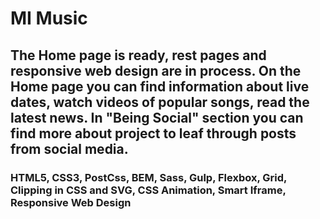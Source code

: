 # MI Music

## The Home page is ready, rest pages and responsive web design are in process. On the Home page you can find information about live dates, watch videos of popular songs, read the latest news. In "Being Social" section you can find more about project to leaf through posts from social media. 

### HTML5, CSS3, PostCss, BEM, Sass, Gulp, Flexbox, Grid, Clipping in CSS and SVG, CSS Animation, Smart Iframe, Responsive Web Design

